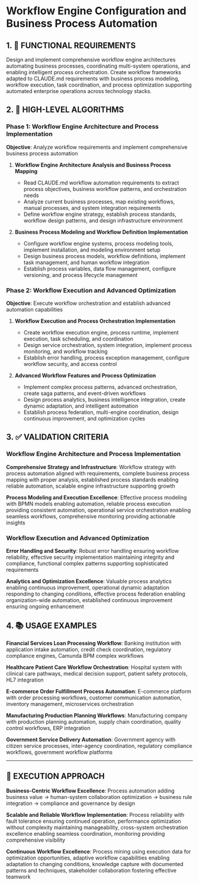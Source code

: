 # Workflow Engine Configuration and Business Process Automation

## 1. 🎯 FUNCTIONAL REQUIREMENTS

Design and implement comprehensive workflow engine architectures automating business processes, coordinating multi-system operations, and enabling intelligent process orchestration. Create workflow frameworks adapted to CLAUDE.md requirements with business process modeling, workflow execution, task coordination, and process optimization supporting automated enterprise operations across technology stacks.

## 2. 🔄 HIGH-LEVEL ALGORITHMS

### Phase 1: Workflow Engine Architecture and Process Implementation
**Objective**: Analyze workflow requirements and implement comprehensive business process automation

1. **Workflow Engine Architecture Analysis and Business Process Mapping**
   - Read CLAUDE.md workflow automation requirements to extract process objectives, business workflow patterns, and orchestration needs
   - Analyze current business processes, map existing workflows, manual processes, and system integration requirements
   - Define workflow engine strategy, establish process standards, workflow design patterns, and design infrastructure environment

2. **Business Process Modeling and Workflow Definition Implementation**
   - Configure workflow engine systems, process modeling tools, implement installation, and modeling environment setup
   - Design business process models, workflow definitions, implement task management, and human workflow integration
   - Establish process variables, data flow management, configure versioning, and process lifecycle management

### Phase 2: Workflow Execution and Advanced Optimization
**Objective**: Execute workflow orchestration and establish advanced automation capabilities

1. **Workflow Execution and Process Orchestration Implementation**
   - Create workflow execution engine, process runtime, implement execution, task scheduling, and coordination
   - Design service orchestration, system integration, implement process monitoring, and workflow tracking
   - Establish error handling, process exception management, configure workflow security, and access control

2. **Advanced Workflow Features and Process Optimization**
   - Implement complex process patterns, advanced orchestration, create saga patterns, and event-driven workflows
   - Design process analytics, business intelligence integration, create dynamic adaptation, and intelligent automation
   - Establish process federation, multi-engine coordination, design continuous improvement, and optimization cycles

## 3. ✅ VALIDATION CRITERIA

### Workflow Engine Architecture and Process Implementation
**Comprehensive Strategy and Infrastructure**: Workflow strategy with process automation aligned with requirements, complete business process mapping with proper analysis, established process standards enabling reliable automation, scalable engine infrastructure supporting growth

**Process Modeling and Execution Excellence**: Effective process modeling with BPMN models enabling automation, reliable process execution providing consistent automation, operational service orchestration enabling seamless workflows, comprehensive monitoring providing actionable insights

### Workflow Execution and Advanced Optimization
**Error Handling and Security**: Robust error handling ensuring workflow reliability, effective security implementation maintaining integrity and compliance, functional complex patterns supporting sophisticated requirements

**Analytics and Optimization Excellence**: Valuable process analytics enabling continuous improvement, operational dynamic adaptation responding to changing conditions, effective process federation enabling organization-wide automation, established continuous improvement ensuring ongoing enhancement

## 4. 📚 USAGE EXAMPLES

**Financial Services Loan Processing Workflow**: Banking institution with application intake automation, credit check coordination, regulatory compliance engines, Camunda BPM complex workflows

**Healthcare Patient Care Workflow Orchestration**: Hospital system with clinical care pathways, medical decision support, patient safety protocols, HL7 integration

**E-commerce Order Fulfillment Process Automation**: E-commerce platform with order processing workflows, customer communication automation, inventory management, microservices orchestration

**Manufacturing Production Planning Workflows**: Manufacturing company with production planning automation, supply chain coordination, quality control workflows, ERP integration

**Government Service Delivery Automation**: Government agency with citizen service processes, inter-agency coordination, regulatory compliance workflows, government workflow platforms

---

## 🎯 EXECUTION APPROACH

**Business-Centric Workflow Excellence**: Process automation adding business value → human-system collaboration optimization → business rule integration → compliance and governance by design

**Scalable and Reliable Workflow Implementation**: Process reliability with fault tolerance ensuring continued operation, performance optimization without complexity maintaining manageability, cross-system orchestration excellence enabling seamless coordination, monitoring providing comprehensive visibility

**Continuous Workflow Excellence**: Process mining using execution data for optimization opportunities, adaptive workflow capabilities enabling adaptation to changing conditions, knowledge capture with documented patterns and techniques, stakeholder collaboration fostering effective teamwork